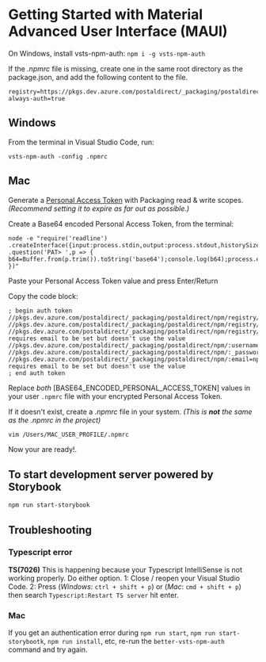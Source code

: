 
# Getting Started with Material Advanced User Interface (MAUI)

On Windows, install vsts-npm-auth:
`npm i -g vsts-npm-auth`

If the *.npmrc* file is missing, create one in the same root directory as the package.json, and add the following content to the file.

```text
registry=https://pkgs.dev.azure.com/postaldirect/_packaging/postaldirect/npm/registry/
always-auth=true
```

## Windows

From the terminal in Visual Studio Code, run:

`vsts-npm-auth -config .npmrc`

## Mac

Generate a [Personal Access Token](https://dev.azure.com/postaldirect/_usersSettings/tokens) with Packaging read & write scopes. *(Recommend setting it to expire as far out as possible.)*

Create a Base64 encoded Personal Access Token, from the terminal:

```text
node -e "require('readline') .createInterface({input:process.stdin,output:process.stdout,historySize:0}) .question('PAT> ',p => { b64=Buffer.from(p.trim()).toString('base64');console.log(b64);process.exit(); })"
```

Paste your Personal Access Token value and press Enter/Return

Copy the code block:

```text
; begin auth token
//pkgs.dev.azure.com/postaldirect/_packaging/postaldirect/npm/registry/:username=postaldirect
//pkgs.dev.azure.com/postaldirect/_packaging/postaldirect/npm/registry/:_password=Nzdsd3M0cTM0emF0ZWt4ajNlNnN2NXU2b3dvdXRqaXVqZnN2dzR0YTVjemlrZHM1cnhqcQ==
//pkgs.dev.azure.com/postaldirect/_packaging/postaldirect/npm/registry/:email=npm requires email to be set but doesn't use the value
//pkgs.dev.azure.com/postaldirect/_packaging/postaldirect/npm/:username=postaldirect
//pkgs.dev.azure.com/postaldirect/_packaging/postaldirect/npm/:_password=Nzdsd3M0cTM0emF0ZWt4ajNlNnN2NXU2b3dvdXRqaXVqZnN2dzR0YTVjemlrZHM1cnhqcQ==
//pkgs.dev.azure.com/postaldirect/_packaging/postaldirect/npm/:email=npm requires email to be set but doesn't use the value
; end auth token
```

Replace *both* [BASE64_ENCODED_PERSONAL_ACCESS_TOKEN] values in your user `.npmrc` file with your encrypted Personal Access Token.

If it doesn't exist, create a *.npmrc* file in your system. *(This is **not** the same as the .npmrc in the project)*

``` bash
vim /Users/MAC_USER_PROFILE/.npmrc
```

Now your are ready!.

## To start development server powered by Storybook

``` bash
npm run start-storybook
```

## Troubleshooting

### Typescript error

**TS(7026)**
This is happening because your Typescript IntelliSense is not working properly. Do either option.
1: Close / reopen your Visual Studio Code.
2: Press (*Windows*: `ctrl + shift + p`) or (*Mac*: `cmd + shift + p`) then search `Typescript:Restart TS server` hit enter.

### Mac

If you get an authentication error during `npm run start`, `npm run start-storybootk`, `npm run install`, etc, re-run the `better-vsts-npm-auth` command and try again.
